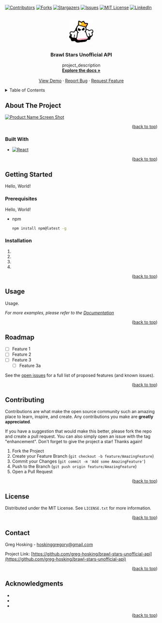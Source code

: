<a name="readme-top"></a>

[![Contributors][contributors-shield]][contributors-url]
[![Forks][forks-shield]][forks-url]
[![Stargazers][stars-shield]][stars-url]
[![Issues][issues-shield]][issues-url]
[![MIT License][license-shield]][license-url]
[![LinkedIn][linkedin-shield]][linkedin-url]

<!-- PROJECT LOGO -->
<br />
<div align="center">
  <a href="https://github.com/greg-hosking/brawl-stars-unofficial-api">
    <img src="images/logo.webp" alt="Logo" width="80" height="80">
  </a>

<h3 align="center">Brawl Stars Unofficial API</h3>

  <p align="center">
    project_description
    <br />
    <a href="https://github.com/greg-hosking/brawl-stars-unofficial-api"><strong>Explore the docs »</strong></a>
    <br />
    <br />
    <a href="https://github.com/greg-hosking/brawl-stars-unofficial-api">View Demo</a>
    ·
    <a href="https://github.com/greg-hosking/brawl-stars-unofficial-api/issues">Report Bug</a>
    ·
    <a href="https://github.com/greg-hosking/brawl-stars-unofficial-api/issues">Request Feature</a>
  </p>
</div>



<!-- TABLE OF CONTENTS -->
<details>
  <summary>Table of Contents</summary>
  <ol>
    <li>
      <a href="#about-the-project">About The Project</a>
      <ul>
        <li><a href="#built-with">Built With</a></li>
      </ul>
    </li>
    <li>
      <a href="#getting-started">Getting Started</a>
      <ul>
        <li><a href="#prerequisites">Prerequisites</a></li>
        <li><a href="#installation">Installation</a></li>
      </ul>
    </li>
    <li><a href="#usage">Usage</a></li>
    <li><a href="#roadmap">Roadmap</a></li>
    <li><a href="#contributing">Contributing</a></li>
    <li><a href="#license">License</a></li>
    <li><a href="#contact">Contact</a></li>
    <li><a href="#acknowledgments">Acknowledgments</a></li>
  </ol>
</details>



<!-- ABOUT THE PROJECT -->
## About The Project

[![Product Name Screen Shot][product-screenshot]](https://example.com)

<p align="right">(<a href="#readme-top">back to top</a>)</p>



### Built With

* [![React][React.js]][React-url]

<p align="right">(<a href="#readme-top">back to top</a>)</p>


<!-- GETTING STARTED -->
## Getting Started

Hello, World!

### Prerequisites

Hello, World!
* npm
  ```sh
  npm install npm@latest -g
  ```

### Installation

1. 
2. 
3. 
4.

<p align="right">(<a href="#readme-top">back to top</a>)</p>



<!-- USAGE EXAMPLES -->
## Usage

Usage.

_For more examples, please refer to the [Documentation](https://example.com)_

<p align="right">(<a href="#readme-top">back to top</a>)</p>



<!-- ROADMAP -->
## Roadmap

- [ ] Feature 1
- [ ] Feature 2
- [ ] Feature 3
    - [ ] Feature 3a

See the [open issues](https://github.com/github_username/repo_name/issues) for a full list of proposed features (and known issues).

<p align="right">(<a href="#readme-top">back to top</a>)</p>



<!-- CONTRIBUTING -->
## Contributing

Contributions are what make the open source community such an amazing place to learn, inspire, and create. Any contributions you make are **greatly appreciated**.

If you have a suggestion that would make this better, please fork the repo and create a pull request. You can also simply open an issue with the tag "enhancement".
Don't forget to give the project a star! Thanks again!

1. Fork the Project
2. Create your Feature Branch (`git checkout -b feature/AmazingFeature`)
3. Commit your Changes (`git commit -m 'Add some AmazingFeature'`)
4. Push to the Branch (`git push origin feature/AmazingFeature`)
5. Open a Pull Request

<p align="right">(<a href="#readme-top">back to top</a>)</p>



<!-- LICENSE -->
## License

Distributed under the MIT License. See `LICENSE.txt` for more information.

<p align="right">(<a href="#readme-top">back to top</a>)</p>



<!-- CONTACT -->
## Contact

Greg Hosking - hoskinggregory@gmail.com

Project Link: [https://github.com/greg-hosking/brawl-stars-unofficial-api](https://github.com/greg-hosking/brawl-stars-unofficial-api)

<p align="right">(<a href="#readme-top">back to top</a>)</p>



<!-- ACKNOWLEDGMENTS -->
## Acknowledgments

* []()
* []()
* []()

<p align="right">(<a href="#readme-top">back to top</a>)</p>



<!-- MARKDOWN LINKS & IMAGES -->
<!-- https://www.markdownguide.org/basic-syntax/#reference-style-links -->
[contributors-shield]: https://img.shields.io/github/contributors/greg-hosking/brawl-stars-unofficial-api.svg?style=for-the-badge
[contributors-url]: https://github.com/greg-hosking/brawl-stars-unofficial-api/graphs/contributors
[forks-shield]: https://img.shields.io/github/forks/greg-hosking/brawl-stars-unofficial-api.svg?style=for-the-badge
[forks-url]: https://github.com/greg-hosking/brawl-stars-unofficial-api/network/members
[stars-shield]: https://img.shields.io/github/stars/greg-hosking/brawl-stars-unofficial-api.svg?style=for-the-badge
[stars-url]: https://github.com/greg-hosking/brawl-stars-unofficial-api/stargazers
[issues-shield]: https://img.shields.io/github/issues/greg-hosking/brawl-stars-unofficial-api.svg?style=for-the-badge
[issues-url]: https://github.com/greg-hosking/brawl-stars-unofficial-api/issues
[license-shield]: https://img.shields.io/github/license/greg-hosking/brawl-stars-unofficial-api.svg?style=for-the-badge
[license-url]: https://github.com/greg-hosking/brawl-stars-unofficial-api/blob/master/LICENSE.txt
[linkedin-shield]: https://img.shields.io/badge/-LinkedIn-black.svg?style=for-the-badge&logo=linkedin&colorB=555
[linkedin-url]: https://linkedin.com/in/greg-hosking
[product-screenshot]: images/screenshot.png
[Next.js]: https://img.shields.io/badge/next.js-000000?style=for-the-badge&logo=nextdotjs&logoColor=white
[Next-url]: https://nextjs.org/
[React.js]: https://img.shields.io/badge/React-20232A?style=for-the-badge&logo=react&logoColor=61DAFB
[React-url]: https://reactjs.org/
[Vue.js]: https://img.shields.io/badge/Vue.js-35495E?style=for-the-badge&logo=vuedotjs&logoColor=4FC08D
[Vue-url]: https://vuejs.org/
[Angular.io]: https://img.shields.io/badge/Angular-DD0031?style=for-the-badge&logo=angular&logoColor=white
[Angular-url]: https://angular.io/
[Svelte.dev]: https://img.shields.io/badge/Svelte-4A4A55?style=for-the-badge&logo=svelte&logoColor=FF3E00
[Svelte-url]: https://svelte.dev/
[Laravel.com]: https://img.shields.io/badge/Laravel-FF2D20?style=for-the-badge&logo=laravel&logoColor=white
[Laravel-url]: https://laravel.com
[Bootstrap.com]: https://img.shields.io/badge/Bootstrap-563D7C?style=for-the-badge&logo=bootstrap&logoColor=white
[Bootstrap-url]: https://getbootstrap.com
[JQuery.com]: https://img.shields.io/badge/jQuery-0769AD?style=for-the-badge&logo=jquery&logoColor=white
[JQuery-url]: https://jquery.com 
